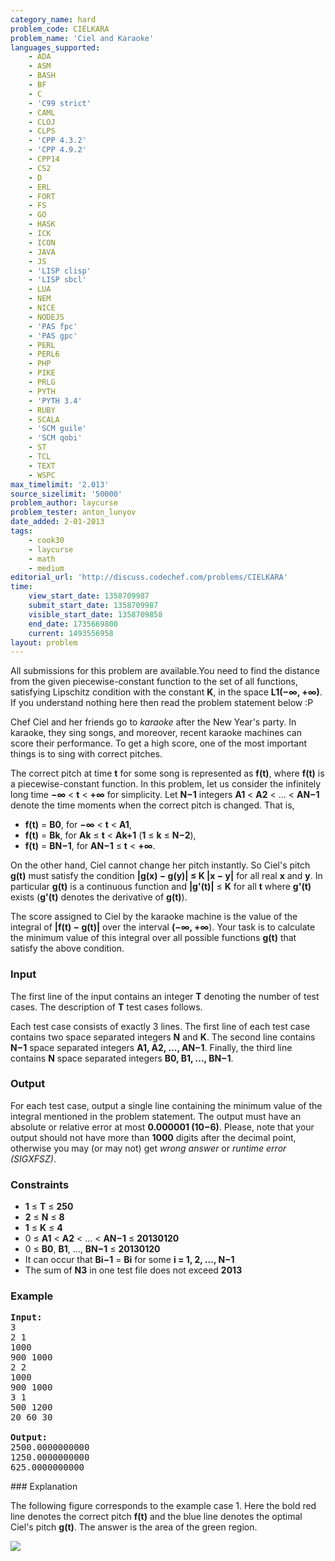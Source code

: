 ```yaml
---
category_name: hard
problem_code: CIELKARA
problem_name: 'Ciel and Karaoke'
languages_supported:
    - ADA
    - ASM
    - BASH
    - BF
    - C
    - 'C99 strict'
    - CAML
    - CLOJ
    - CLPS
    - 'CPP 4.3.2'
    - 'CPP 4.9.2'
    - CPP14
    - CS2
    - D
    - ERL
    - FORT
    - FS
    - GO
    - HASK
    - ICK
    - ICON
    - JAVA
    - JS
    - 'LISP clisp'
    - 'LISP sbcl'
    - LUA
    - NEM
    - NICE
    - NODEJS
    - 'PAS fpc'
    - 'PAS gpc'
    - PERL
    - PERL6
    - PHP
    - PIKE
    - PRLG
    - PYTH
    - 'PYTH 3.4'
    - RUBY
    - SCALA
    - 'SCM guile'
    - 'SCM qobi'
    - ST
    - TCL
    - TEXT
    - WSPC
max_timelimit: '2.013'
source_sizelimit: '50000'
problem_author: laycurse
problem_tester: anton_lunyov
date_added: 2-01-2013
tags:
    - cook30
    - laycurse
    - math
    - medium
editorial_url: 'http://discuss.codechef.com/problems/CIELKARA'
time:
    view_start_date: 1358709987
    submit_start_date: 1358709987
    visible_start_date: 1358709858
    end_date: 1735669800
    current: 1493556958
layout: problem
---
```

All submissions for this problem are available.You need to find the distance from the given piecewise-constant function to the set of all functions, satisfying Lipschitz condition with the constant **K**, in the space **L1(−∞, +∞)**. If you understand nothing here then read the problem statement below :P

Chef Ciel and her friends go to _karaoke_ after the New Year's party. In karaoke, they sing songs, and moreover, recent karaoke machines can score their performance. To get a high score, one of the most important things is to sing with correct pitches.

The correct pitch at time **t** for some song is represented as **f(t)**, where **f(t)** is a piecewise-constant function. In this problem, let us consider the infinitely long time **−∞** < **t** < **+∞** for simplicity. Let **N−1** integers **A1** < **A2** < ... < **AN−1** denote the time moments when the correct pitch is changed. That is,

- **f(t)** = **B0**, for **−∞** < **t** < **A1**,
- **f(t)** = **Bk**, for **Ak** ≤ **t** < **Ak+1** (**1** ≤ **k** ≤ **N−2**),
- **f(t)** = **BN−1**, for **AN−1** ≤ **t** < **+∞**.

On the other hand, Ciel cannot change her pitch instantly. So Ciel's pitch **g(t)** must satisfy the condition **|g(x) − g(y)| ≤ K |x − y|** for all real **x** and **y**. In particular **g(t)** is a continuous function and **|g'(t)|** ≤ **K** for all **t** where **g'(t)** exists (**g'(t)** denotes the derivative of **g(t)**).

The score assigned to Ciel by the karaoke machine is the value of the integral of **|f(t) − g(t)|** over the interval **(−∞, +∞**). Your task is to calculate the minimum value of this integral over all possible functions **g(t)** that satisfy the above condition.

### Input

The first line of the input contains an integer **T** denoting the number of test cases. The description of **T** test cases follows.

Each test case consists of exactly 3 lines. The first line of each test case contains two space separated integers **N** and **K**. The second line contains **N−1** space separated integers **A1, A2, ..., AN−1**. Finally, the third line contains **N** space separated integers **B0, B1, ..., BN−1**.

### Output

For each test case, output a single line containing the minimum value of the integral mentioned in the problem statement. The output must have an absolute or relative error at most **0.000001 (10−6)**. Please, note that your output should not have more than **1000** digits after the decimal point, otherwise you may (or may not) get _wrong answer_ or _runtime error (SIGXFSZ)_.

### Constraints

- **1** ≤ **T** ≤ **250**
- **2** ≤ **N** ≤ **8**
- **1** ≤ **K** ≤ **4**
- 0 ≤ **A1** < **A2** < ... < **AN−1** ≤ **20130120**
- 0 ≤ **B0**, **B1**, ..., **BN−1** ≤ **20130120**
- It can occur that **Bi−1** = **Bi** for some **i = 1, 2, ..., N−1**
- The sum of **N3** in one test file does not exceed **2013**

### Example

<pre>
<b>Input:</b>
3
2 1
1000
900 1000
2 2
1000
900 1000
3 1
500 1200
20 60 30

<b>Output:</b>
2500.0000000000
1250.0000000000
625.0000000000
</pre>### Explanation

The following figure corresponds to the example case 1. Here the bold red line denotes the correct pitch **f(t)** and the blue line denotes the optimal Ciel's pitch **g(t)**. The answer is the area of the green region.

![](http://www.codechef.com/download/CIELKARA.png)
